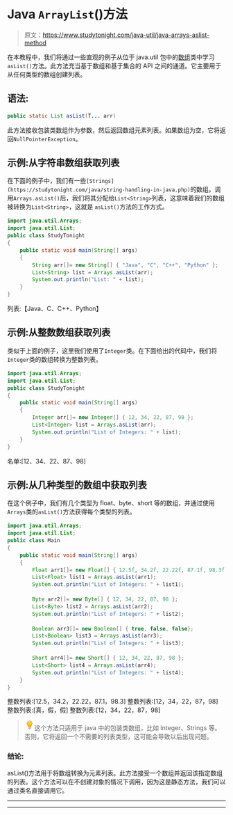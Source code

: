 # Java `ArrayList`()方法

> 原文：<https://www.studytonight.com/java-util/java-arrays-aslist-method>

在本教程中，我们将通过一些直观的例子从位于 java.util 包中的[数组](https://www.studytonight.com/java/array.php)类中学习`asList()`方法。此方法充当基于数组和基于集合的 API 之间的通道。它主要用于从任何类型的数组创建列表。

## 语法:

```java
public static List asList(T... arr)
```

此方法接收包装类数组作为参数，然后返回数组元素列表。如果数组为空，它将返回`NullPointerException`。

## 示例:从字符串数组获取列表

在下面的例子中，我们有一些`[Strings](https://studytonight.com/java/string-handling-in-java.php)`的数组。调用`Arrays.asList()`后，我们将其分配给`List<String>`列表，这意味着我们的数组被转换为`List<String>`，这就是 `asList()`方法的工作方式。

```java
import java.util.Arrays;
import java.util.List;
public class StudyTonight 
{
	public static void main(String[] args)  
	{
		String arr[]= new String[] { "Java", "C", "C++", "Python" };
		List<String> list = Arrays.asList(arr);
		System.out.println("List: " + list);
	}
}
```

列表:【Java、C、C++、Python】

## 示例:从整数数组获取列表

类似于上面的例子，这里我们使用了`Integer`类。在下面给出的代码中，我们将`Integer`类的数组转换为整数列表。

```java
import java.util.Arrays;
import java.util.List;
public class StudyTonight 
{
	public static void main(String[] args)  
	{
		Integer arr[]= new Integer[] { 12, 34, 22, 87, 98 };
		List<Integer> list = Arrays.asList(arr);
		System.out.println("List of Integers: " + list);
	}
}
```

名单:[12、34、22、87、98]

## 示例:从几种类型的数组中获取列表

在这个例子中，我们有几个类型为 float、byte、short 等的数组，并通过使用`Arrays`类的`asList()`方法获得每个类型的列表。

```java
import java.util.Arrays;
import java.util.List;
public class Main 
{
	public static void main(String[] args)  
	{
		Float arr1[]= new Float[] { 12.5f, 34.2f, 22.22f, 87.1f, 98.3f };
		List<Float> list1 = Arrays.asList(arr1);
		System.out.println("List of Integers: " + list1);

		Byte arr2[]= new Byte[] { 12, 34, 22, 87, 98 };
		List<Byte> list2 = Arrays.asList(arr2);
		System.out.println("List of Integers: " + list2);

		Boolean arr3[]= new Boolean[] { true, false, false};
		List<Boolean> list3 = Arrays.asList(arr3);
		System.out.println("List of Integers: " + list3);

		Short arr4[]= new Short[] { 12, 34, 22, 87, 98 };
		List<Short> list4 = Arrays.asList(arr4);
		System.out.println("List of Integers: " + list4);
	}
}
```

整数列表:[12.5，34.2，22.22，87.1，98.3]
整数列表:[12，34，22，87，98]
整数列表:[真，假，假]
整数列表:[12，34，22，87，98]

> ![enlightened](img/bcefbc0bebd753ed2a05f55c0b74d9f0.png "enlightened")这个方法只适用于 java 中的包装类数组，比如 Integer、Strings 等。否则，它将返回一个不需要的列表类型，这可能会导致以后出现问题。

### 结论:

asList()方法用于将数组转换为元素列表。此方法接受一个数组并返回该指定数组的列表。这个方法可以在不创建对象的情况下调用，因为这是静态方法，我们可以通过类名直接调用它。

* * *

* * *
